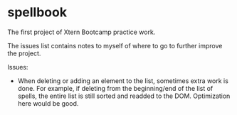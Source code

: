 spellbook
=========

The first project of Xtern Bootcamp practice work.

The issues list contains notes to myself of where to go to further improve the project.

Issues:
- When deleting or adding an element to the list, sometimes extra work is done.
  For example, if deleting from the beginning/end of the list of spells, the entire list is still sorted and readded to the DOM.
  Optimization here would be good.

